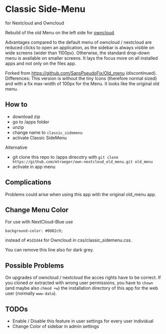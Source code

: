 Classic Side-Menu 
=================

for Nextcloud and Owncloud

Rebuild of the old Menu on the left side for [owncloud](http://owncloud.org/).

Advantages compared to the default menu of owncloud / nextcloud are reduced clicks to open an application, as the sidebar is always visible on wide screens (wider than 1100px). Otherwise, the standard drop-down menu is available on smaller screens. It lays the focus more on all installed apps and not only on the files app.

Forked from https://github.com/SansPseudoFix/Old_menu (discontinued). Differences: This version is without the tiny Icons (therefore normal sized) and with a fix max-width of 100px for the Menu. It looks like the original old menu.


## How to

* download zip
* go to /apps folder
* unzip
* change name to `classic_sidemenu`
* activate Classic SideMenu

Alternative
* git clone this repo to /apps direcotry with `git clone https://github.com/mtraeger/own-nextcloud_old_menu.git old_menu`
* activate in app menu

## Complications

Problems could arise when using this app with the original old_menu app.

## Change Menu Color

For use with NextCloud-Blue use 
```
background-color: #0082c9; 
```
instead of `#1d2d44` for Owncloud in css/classic_sidemenu.css.

You can remove this line also for dark grey.

## Possible Problems

On upgrades of owncloud / nextcloud the acces rights have to be correct. If you cloned or extracted with wrong user permissions, you have to `chown` (and maybe also `chmod +w`) the installation directory of this app for the web user (normally `www-data`).

## TODOs

* Enable / Disable this feature in user settings for every user individual
* Change Color of sidebar in admin settings

